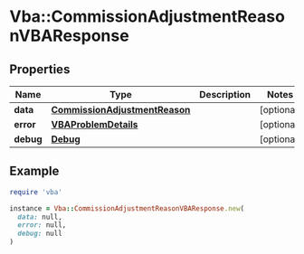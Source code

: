 # Vba::CommissionAdjustmentReasonVBAResponse

## Properties

| Name | Type | Description | Notes |
| ---- | ---- | ----------- | ----- |
| **data** | [**CommissionAdjustmentReason**](CommissionAdjustmentReason.md) |  | [optional] |
| **error** | [**VBAProblemDetails**](VBAProblemDetails.md) |  | [optional] |
| **debug** | [**Debug**](Debug.md) |  | [optional] |

## Example

```ruby
require 'vba'

instance = Vba::CommissionAdjustmentReasonVBAResponse.new(
  data: null,
  error: null,
  debug: null
)
```

